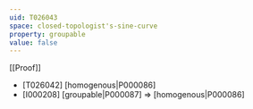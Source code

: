```yaml
---
uid: T026043
space: closed-topologist's-sine-curve
property: groupable
value: false
---
```

[[Proof]]

* [T026042] [homogenous|P000086]
* [I000208] [groupable|P000087] => [homogenous|P000086]

